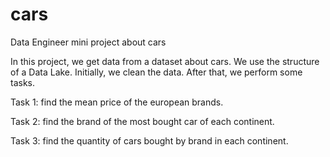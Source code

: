 # cars
Data Engineer mini project about cars

In this project, we get data from a dataset about cars. We use the structure of a Data Lake. Initially, we clean the data. After that, we perform some tasks.

Task 1: find the mean price of the european brands.

Task 2: find the brand of the most bought car of each continent.

Task 3: find the quantity of cars bought by brand in each continent.
